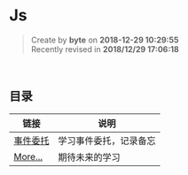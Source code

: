 Js
===

> Create by **byte** on **2018-12-29 10:29:55**  
> Recently revised in **2018/12/29 17:06:18**

<br>

## 目录        
     
| 链接                                            | 说明                               |
| ---------------------------------------------- | -----------------------------------|
| [事件委托](./stu-event-delegation.md)           | 学习事件委托，记录备忘                |
| [More...]()                                    | 期待未来的学习                      |

